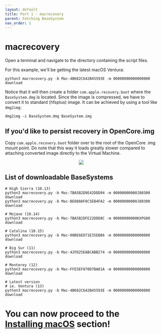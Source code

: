 ```yaml
---
layout: default
title: Part 1 - macrecovery
parent: Fetching BaseSystem
nav_order: 1
---
```


# macrecovery

Open a terminal and navigate to the directory containing the script files.

For this example, we'll be getting the latest macOS Ventura:

``python3 macrecovery.py -b Mac-4B682C642B45593E -m 00000000000000000 download``

Notice that it will then create a folder ``com.apple.recovery.boot`` where the ``BaseSystem.dmg`` is located. Since the image is compressed, we have to convert it to standard (hfsplus) image. It can be achieved by using a tool like `dmg2img`:

``dmg2img -i BaseSystem.dmg BaseSystem.img``

## If you'd like to persist recovery in OpenCore.img

Copy ``com.apple.recovery.boot`` folder over to the root of the OpenCore .img mount point. Do note that this way it loads greatly slower compared to attaching converted image directly to the Virtual Machine.

<p align="center">
  <img src="../../assets/macrecovery.png">
</p>

## List of downloadable BaseSystems

```
# High Sierra (10.13)
python3 macrecovery.py -b Mac-7BA5B2D9E42DDD94 -m 00000000000J80300 download
python3 macrecovery.py -b Mac-BE088AF8C5EB4FA2 -m 00000000000J80300 download

# Mojave (10.14)
python3 macrecovery.py -b Mac-7BA5B2DFE22DDD8C -m 00000000000KXPG00 download

# Catalina (10.15)
python3 macrecovery.py -b Mac-00BE6ED71E35EB86 -m 00000000000000000 download

# Big Sur (11)
python3 macrecovery.py -b Mac-42FD25EABCABB274 -m 00000000000000000 download

# Monterey (12)
python3 macrecovery.py -b Mac-FFE5EF870D7BA81A -m 00000000000000000 download

# Latest version
# ie. Ventura (13)
python3 macrecovery.py -b Mac-4B682C642B45593E -m 00000000000000000 download
```

<h1>You can now proceed to the <a href="../06-InstallingmacOS/">Installing macOS</a> section!</h1>
